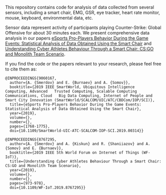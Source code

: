 This repository contains code for analysis of data collected from several sensors,
including a smart chair, EMG, GSR, eye tracker, heart rate monitor, mouse, keyboard, environmental data, etc.


Sensor data represent activity of participants playing Counter-Strike: Global Offensive for about 30 minutes each.
We present comprehensive data analysis in our papers [eSports Pro-Players Behavior During the Game Events: Statistical Analysis of Data Obtained Using the Smart Chair](https://ieeexplore.ieee.org/abstract/document/9060167/)
and 
[Understanding Cyber Athletes Behaviour Through a Smart Chair: CS:GO and Monolith Team Scenario](https://ieeexplore.ieee.org/abstract/document/8767295/).

If you find the code or the papers relevant to your research, please feel free to cite them as:

```
@INPROCEEDINGS{9060167,
  author={A. {Smerdov} and E. {Burnaev} and A. {Somov}},
  booktitle={2019 IEEE SmartWorld, Ubiquitous Intelligence   Computing, Advanced   Trusted Computing, Scalable Computing   Communications, Cloud   Big Data Computing, Internet of People and Smart City Innovation (SmartWorld/SCALCOM/UIC/ATC/CBDCom/IOP/SCI)}, 
  title={eSports Pro-Players Behavior During the Game Events: Statistical Analysis of Data Obtained Using the Smart Chair}, 
  year={2019},
  volume={},
  number={},
  pages={1768-1775},
  doi={10.1109/SmartWorld-UIC-ATC-SCALCOM-IOP-SCI.2019.00314}}
```

```
@INPROCEEDINGS{8767295,
  author={A. {Smerdov} and A. {Kiskun} and R. {Shaniiazov} and A. {Somov} and E. {Burnaev}},
  booktitle={2019 IEEE 5th World Forum on Internet of Things (WF-IoT)}, 
  title={Understanding Cyber Athletes Behaviour Through a Smart Chair: CS:GO and Monolith Team Scenario}, 
  year={2019},
  volume={},
  number={},
  pages={973-978},
  doi={10.1109/WF-IoT.2019.8767295}}
```




